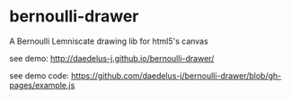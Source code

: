 # bernoulli-drawer
A Bernoulli Lemniscate drawing lib for html5's canvas

see demo: http://daedelus-j.github.io/bernoulli-drawer/

see demo code: https://github.com/daedelus-j/bernoulli-drawer/blob/gh-pages/example.js
